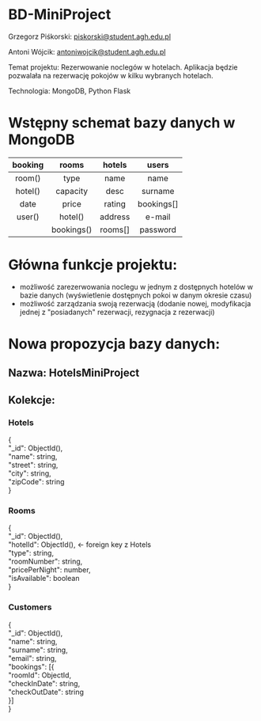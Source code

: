# BD-MiniProject

Grzegorz Piśkorski: piskorski@student.agh.edu.pl

Antoni Wójcik: antoniwojcik@student.agh.edu.pl

Temat projektu:
    Rezerwowanie noclegów w hotelach. Aplikacja będzie pozwalała na rezerwację pokojów w kilku wybranych hotelach.

Technologia:
    MongoDB, Python Flask


# Wstępny schemat bazy danych w MongoDB
| booking |   rooms    |  hotels |   users    |
|  :---:  |   :---:    |  :---:  |   :---:    |
| room()  | type       | name    | name       |
| hotel() | capacity   | desc    | surname    |
| date    | price      | rating  | bookings[] |
| user()  | hotel()    | address | e-mail     |
|         | bookings() | rooms[] | password   |


# Główna funkcje projektu:
- możliwość zarezerwowania noclegu w jednym z dostępnych hotelów w bazie danych (wyświetlenie dostępnych pokoi w danym okresie czasu)
- możliwość zarządzania swoją rezerwacją (dodanie nowej, modyfikacja jednej z "posiadanych" rezerwacji, rezygnacja z rezerwacji)

# Nowa propozycja bazy danych:

## Nazwa: HotelsMiniProject

## Kolekcje:
### Hotels
{  
    "_id": ObjectId(),  
    "name": string,  
    "street": string,  
    "city": string,  
    "zipCode": string  
}  

### Rooms
{  
    "_id": ObjectId(),  
    "hotelId": ObjectId(),  <- foreign key z Hotels  
    "type": string,  
    "roomNumber": string,  
    "pricePerNight": number,  
    "isAvailable": boolean  
}  

### Customers
{  
    "_id": ObjectId(),  
    "name": string,  
    "surname": string,  
    "email": string,  
    "bookings": [{  
        "roomId": ObjectId,  
        "checkInDate": string,  
        "checkOutDate": string  
    }]  
}  
